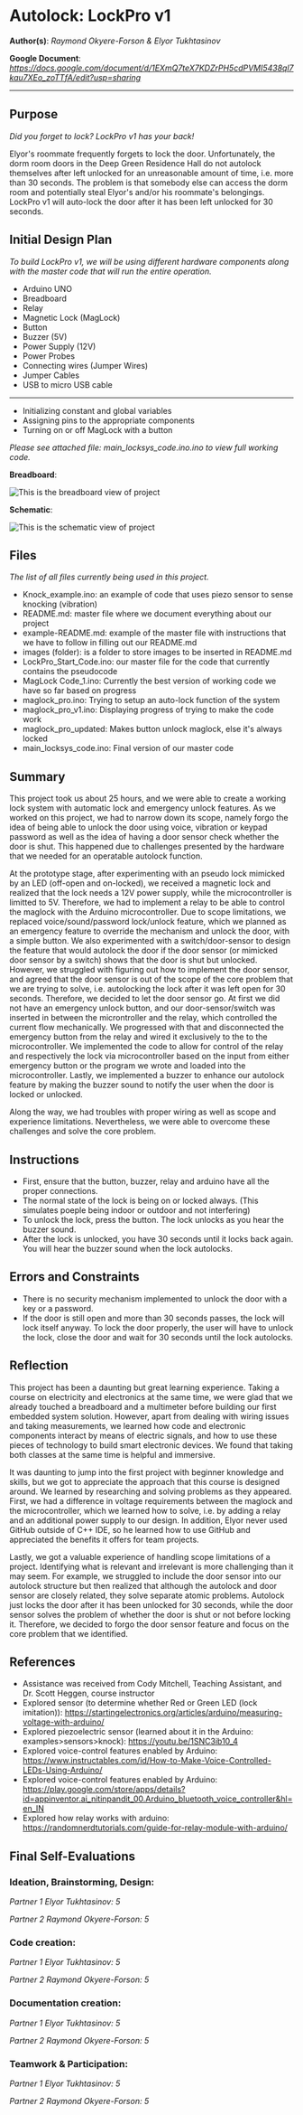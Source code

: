 # Autolock: LockPro v1

**Author(s)**: *Raymond Okyere-Forson & Elyor Tukhtasinov*

**Google Document**: *https://docs.google.com/document/d/1EXmQ7teX7KDZrPH5cdPVMI5438ql7kau7XEo_zoTTfA/edit?usp=sharing*

---
## Purpose
*Did you forget to lock? LockPro v1 has your back!*

Elyor's roommate frequently forgets to lock the door. Unfortunately, the dorm room doors in the Deep Green Residence Hall do not autolock themselves after left unlocked for an unreasonable amount of time, i.e. more than 30 seconds. The problem is that somebody else can access the dorm room and potentially steal Elyor's and/or his roommate's belongings. LockPro v1 will auto-lock the door after it has been left unlocked for 30 seconds.

## Initial Design Plan
*To build LockPro v1, we will be using different hardware components along with the master code that will run the entire operation.*

- Arduino UNO
- Breadboard
- Relay
- Magnetic Lock (MagLock)
- Button
- Buzzer (5V)
- Power Supply (12V)
- Power Probes
- Connecting wires (Jumper Wires)
- Jumper Cables
- USB to micro USB cable
________________________________________________________________________________________________________________________________________

- Initializing constant and global variables
- Assigning pins to the appropriate components
- Turning on or off MagLock with a button

*Please see attached file: main_locksys_code.ino.ino to view full working code.*


**Breadboard**:

![This is the breadboard view of project](images/bb_update.png)

**Schematic**:

![This is the schematic view of project](images/schem_update.png)

## Files
*The list of all files currently being used in this project.*

- Knock_example.ino: an example of code that uses piezo sensor to sense knocking (vibration)
- README.md: master file where we document everything about our project
- example-README.md: example of the master file with instructions that we have to follow in filling out our README.md
- images (folder): is a folder to store images to be inserted in README.md
- LockPro_Start_Code.ino: our master file for the code that currently contains the pseudocode
- MagLock Code_1.ino: Currently the best version of working code we have so far based on progress
- maglock_pro.ino: Trying to setup an auto-lock function of the system
- maglock_pro_v1.ino: Displaying progress of trying to make the code work
- maglock_pro_updated: Makes button unlock maglock, else it's always locked
- main_locksys_code.ino: Final version of our master code

## Summary

This project took us about 25 hours, and we were able to create a working lock system with automatic lock and emergency unlock features. As we worked on this project, we had to narrow down its scope, namely forgo the idea of being able to unlock the door using voice, vibration or keypad password as well as the idea of having a door sensor check whether the door is shut. This happened due to challenges presented by the hardware that we needed for an operatable autolock function.

At the prototype stage, after experimenting with an pseudo lock mimicked by an LED (off-open and on-locked), we received a magnetic lock and realized that the lock needs a 12V power supply, while the microcontroller is limitted to 5V. Therefore, we had to implement a relay to be able to control the maglock with the Arduino microcontroller. Due to scope limitations, we replaced voice/sound/password lock/unlock feature, which we planned as an emergency feature to override the mechanism and unlock the door, with a simple button. We also experimented with a switch/door-sensor to design the feature that would autolock the door if the door sensor (or mimicked door sensor by a switch) shows that the door is shut but unlocked. However, we struggled with figuring out how to implement the door sensor, and agreed that the door sensor is out of the scope of the core problem that we are trying to solve, i.e. autolocking the lock after it was left open for 30 seconds. Therefore, we decided to let the door sensor go. At first we did not have an emergency unlock button, and our door-sensor/switch was inserted in between the microntroller and the relay, which controlled the current flow mechanically. We progressed with that and disconnected the emergency button from the relay and wired it exclusively to the to the microcontroller. We implemented the code to allow for control of the relay and respectively the lock via microcontroller based on the input from either emergency button or the program we wrote and loaded into the microcontroller. Lastly, we implemented a buzzer to enhance our autolock feature by making the buzzer sound to notify the user when the door is locked or unlocked.

Along the way, we had troubles with proper wiring as well as scope and experience limitations. Nevertheless, we were able to overcome these challenges and solve the core problem.

## Instructions

- First, ensure that the button, buzzer, relay and arduino have all the proper connections.
- The normal state of the lock is being on or locked always. (This simulates poeple being indoor or outdoor and not interfering)
- To unlock the lock, press the button. The lock unlocks as you hear the buzzer sound.
- After the lock is unlocked, you have 30 seconds until it locks back again. You will hear the buzzer sound when the lock autolocks.

## Errors and Constraints

- There is no security mechanism implemented to unlock the door with a key or a password.
- If the door is still open and more than 30 seconds passes, the lock will lock itself anyway. To lock the door properly, the user will have to unlock the lock, close the door and wait for 30 seconds until the lock autolocks.

## Reflection

This project has been a daunting but great learning experience. Taking a course on electricity and electronics at the same time, we were glad that we already touched a breadboard and a multimeter before building our first embedded system solution. However, apart from dealing with wiring issues and taking measurements, we learned how code and electronic components interact by means of electric signals, and how to use these pieces of technology to build smart electronic devices. We found that taking both classes at the same time is helpful and immersive.

It was daunting to jump into the first project with beginner knowledge and skills, but we got to appreciate the approach that this course is designed around. We learned by researching and solving problems as they appeared. First, we had a difference in voltage requirements between the maglock and the microcontroller, which we learned how to solve, i.e. by adding a relay and an additional power supply to our design. In addition, Elyor never used GitHub outside of C++ IDE, so he learned how to use GitHub and appreciated the benefits it offers for team projects.

Lastly, we got a valuable experience of handling scope limitations of a project. Identifying what is relevant and irrelevant is more challenging than it may seem. For example, we struggled to include the door sensor into our autolock structure but then realized that although the autolock and door sensor are closely related, they solve separate atomic problems. Autolock just locks the door after it has been unlocked for 30 seconds, while the door sensor solves the problem of whether the door is shut or not before locking it. Therefore, we decided to forgo the door sensor feature and focus on the core problem that we identified.

## References

- Assistance was received from Cody Mitchell, Teaching Assistant, and Dr. Scott Heggen, course instructor
- Explored sensor (to determine whether Red or Green LED (lock imitation)): https://startingelectronics.org/articles/arduino/measuring-voltage-with-arduino/
- Explored piezoelectric sensor (learned about it in the Arduino: examples>sensors>knock): https://youtu.be/1SNC3ib10_4
- Explored voice-control features enabled by Arduino: https://www.instructables.com/id/How-to-Make-Voice-Controlled-LEDs-Using-Arduino/
- Explored voice-control features enabled by Arduino: https://play.google.com/store/apps/details?id=appinventor.ai_nitinpandit_00.Arduino_bluetooth_voice_controller&hl=en_IN
- Explored how relay works with arduino: https://randomnerdtutorials.com/guide-for-relay-module-with-arduino/


## Final Self-Evaluations

### Ideation, Brainstorming, Design:

*Partner 1 Elyor Tukhtasinov: 5*

*Partner 2 Raymond Okyere-Forson: 5*

### Code creation: 

*Partner 1 Elyor Tukhtasinov: 5*

*Partner 2 Raymond Okyere-Forson: 5*

### Documentation creation:

*Partner 1 Elyor Tukhtasinov: 5*

*Partner 2 Raymond Okyere-Forson: 5*

### Teamwork & Participation:

*Partner 1 Elyor Tukhtasinov: 5*

*Partner 2 Raymond Okyere-Forson: 5*

